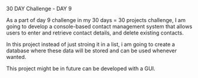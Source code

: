 30 DAY Challenge - DAY 9

As a part of day 9 challenge in my 30 days = 30 projects challenge, I am going to develop a console-based contact management system that allows users to enter and retrieve contact details, and delete existing contacts.

In this project instead of just stroing it in a list, i am going to create a database where these data will be stored and can be used whenever wanted. 

This project might be in future can be developed with a GUI.
